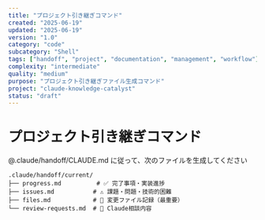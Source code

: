 ```yaml
---
title: "プロジェクト引き継ぎコマンド"
created: "2025-06-19"
updated: "2025-06-19"
version: "1.0"
category: "code"
subcategory: "Shell"
tags: ["handoff", "project", "documentation", "management", "workflow"]
complexity: "intermediate"
quality: "medium"
purpose: "プロジェクト引き継ぎファイル生成コマンド"
project: "claude-knowledge-catalyst"
status: "draft"
---
```


# プロジェクト引き継ぎコマンド

@.claude/handoff/CLAUDE.md に従って、次のファイルを生成してください

```
.claude/handoff/current/
├── progress.md          # ✅ 完了事項・実装進捗
├── issues.md           # ⚠️ 課題・問題・技術的困難
├── files.md            # 📁 変更ファイル記録（最重要）
└── review-requests.md  # 🤔 Claude相談内容
```